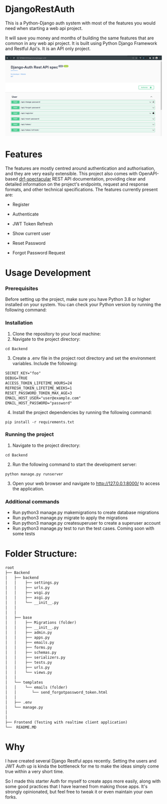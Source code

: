 # DjangoRestAuth

This is a Python-Django auth system with most of the features you would need when starting a web api project.

It will save you money and months of building the same features that are common in any web api project. It is built using Python Django Framework and Restful Api's. It is an API only project.

<img src="docs/img.png" />

# Features

The features are mostly centred around authentication and authorisation, and they are very easily extensible.
This project also comes with OpenAPI-based [drf-spectacular](https://drf-spectacular.readthedocs.io/en/latest/readme.html) REST API documentation, providing clear and detailed information on the project's endpoints, request and response formats, and other technical specifications.
The features currently present are:

-   Register

-   Authenticate

-   JWT Token Refresh

-   Show current user

-   Reset Password

-   Forgot Password Request

# Usage Development

### Prerequisites

Before setting up the project, make sure you have Python 3.8 or higher installed on your system. You can check your Python version by running the following command:

### Installation

1. Clone the repository to your local machine:
2. Navigate to the project directory:

```
cd Backend
```

3. Create a .env file in the project root directory and set the environment variables. Include the following:

```
SECRET_KEY="foo"
DEBUG=TRUE
ACCESS_TOKEN_LIFETIME_HOURS=24
REFRESH_TOKEN_LIFETIME_WEEKS=1
RESET_PASSWORD_TOKEN_MAX_AGE=3
EMAIL_HOST_USER="user@example.com"
EMAIL_HOST_PASSWORD="password"
```

4. Install the project dependencies by running the following command:

```
pip install -r requirements.txt
```

### Running the project

1. Navigate to the project directory:

```
cd Backend
```

2. Run the following command to start the development server:

```
python manage.py runserver
```

3. Open your web browser and navigate to http://127.0.0.1:8000/ to access the application.

### Additional commands

-   Run python3 manage.py makemigrations to create database migrations
-   Run python3 manage.py migrate to apply the migrations
-   Run python3 manage.py createsuperuser to create a superuser account
-   Run python3 manage.py test to run the test cases. Coming soon with some tests

# Folder Structure:

```
root
├── Backend
│   ├── backend
│   │    ├── settings.py
│   │    ├── urls.py
│   │    ├── wsgi.py
│   │    ├── asgi.py
│   │    └── __init__.py
│   │
│   │
│   ├── base
│   │    ├── Migrations (folder)
│   │    ├── __init__.py
│   │    ├── admin.py
│   │    ├── apps.py
│   │    ├── emails.py
│   │    ├── forms.py
│   │    ├── schemas.py
│   │    ├── serializers.py
│   │    ├── tests.py
│   │    ├── urls.py
│   │    └── views.py
│   │
│   └── templates
│   │    └── emails (folder)
│   │       └── send_forgotpassword_token.html
│   │
│   ├── .env
│   └── manage.py
│
│
├── Frontend (Testing with realtime client application)
└──  README.MD
```

# Why

I have created several Django Restful apps recently. Setting the users and JWT Auth up is kinda the bottleneck for me to make the ideas simply come true within a very short time.

So I made this starter Auth for myself to create apps more easily, along with some good practices that I have learned from making those apps. It's strongly opinionated, but feel free to tweak it or even maintain your own forks.
